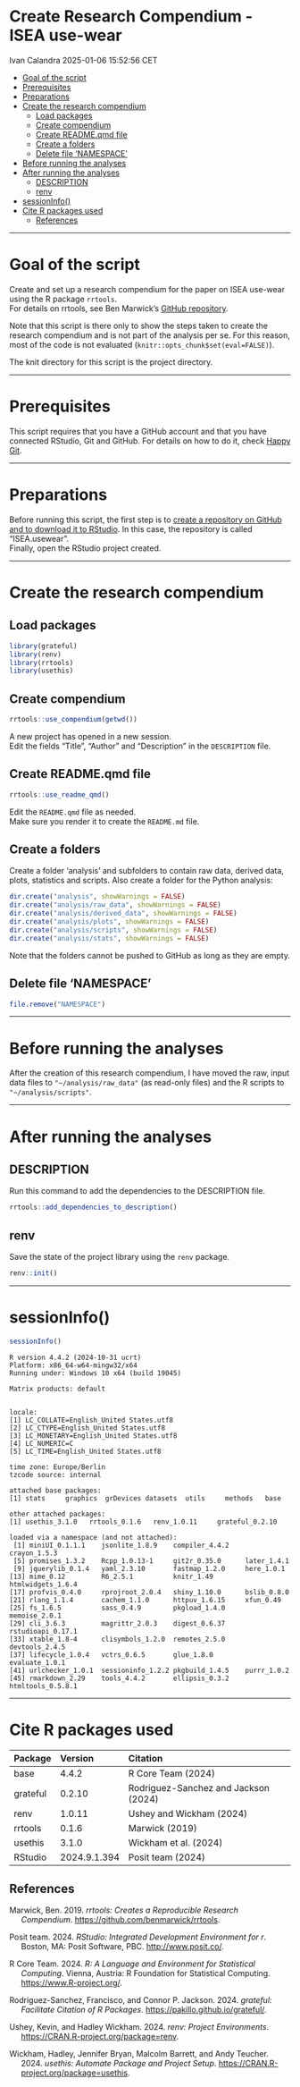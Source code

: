 Create Research Compendium - ISEA use-wear
================
Ivan Calandra
2025-01-06 15:52:56 CET

- [Goal of the script](#goal-of-the-script)
- [Prerequisites](#prerequisites)
- [Preparations](#preparations)
- [Create the research compendium](#create-the-research-compendium)
  - [Load packages](#load-packages)
  - [Create compendium](#create-compendium)
  - [Create README.qmd file](#create-readmeqmd-file)
  - [Create a folders](#create-a-folders)
  - [Delete file ‘NAMESPACE’](#delete-file-namespace)
- [Before running the analyses](#before-running-the-analyses)
- [After running the analyses](#after-running-the-analyses)
  - [DESCRIPTION](#description)
  - [renv](#renv)
- [sessionInfo()](#sessioninfo)
- [Cite R packages used](#cite-r-packages-used)
  - [References](#references)

------------------------------------------------------------------------

# Goal of the script

Create and set up a research compendium for the paper on ISEA use-wear
using the R package `rrtools`.  
For details on rrtools, see Ben Marwick’s [GitHub
repository](https://github.com/benmarwick/rrtools).

Note that this script is there only to show the steps taken to create
the research compendium and is not part of the analysis per se. For this
reason, most of the code is not evaluated
(`knitr::opts_chunk$set(eval=FALSE)`).

The knit directory for this script is the project directory.

------------------------------------------------------------------------

# Prerequisites

This script requires that you have a GitHub account and that you have
connected RStudio, Git and GitHub. For details on how to do it, check
[Happy Git](https://happygitwithr.com/).

------------------------------------------------------------------------

# Preparations

Before running this script, the first step is to [create a repository on
GitHub and to download it to
RStudio](https://happygitwithr.com/new-github-first.html). In this case,
the repository is called “ISEA.usewear”.  
Finally, open the RStudio project created.

------------------------------------------------------------------------

# Create the research compendium

## Load packages

``` r
library(grateful)
library(renv)
library(rrtools)
library(usethis)
```

## Create compendium

``` r
rrtools::use_compendium(getwd())
```

A new project has opened in a new session.  
Edit the fields “Title”, “Author” and “Description” in the `DESCRIPTION`
file.

## Create README.qmd file

``` r
rrtools::use_readme_qmd()
```

Edit the `README.qmd` file as needed.  
Make sure you render it to create the `README.md` file.

## Create a folders

Create a folder ‘analysis’ and subfolders to contain raw data, derived
data, plots, statistics and scripts. Also create a folder for the Python
analysis:

``` r
dir.create("analysis", showWarnings = FALSE)
dir.create("analysis/raw_data", showWarnings = FALSE)
dir.create("analysis/derived_data", showWarnings = FALSE)
dir.create("analysis/plots", showWarnings = FALSE)
dir.create("analysis/scripts", showWarnings = FALSE)
dir.create("analysis/stats", showWarnings = FALSE)
```

Note that the folders cannot be pushed to GitHub as long as they are
empty.

## Delete file ‘NAMESPACE’

``` r
file.remove("NAMESPACE")
```

------------------------------------------------------------------------

# Before running the analyses

After the creation of this research compendium, I have moved the raw,
input data files to `"~/analysis/raw_data"` (as read-only files) and the
R scripts to `"~/analysis/scripts"`.

------------------------------------------------------------------------

# After running the analyses

## DESCRIPTION

Run this command to add the dependencies to the DESCRIPTION file.

``` r
rrtools::add_dependencies_to_description()
```

## renv

Save the state of the project library using the `renv` package.

``` r
renv::init()
```

------------------------------------------------------------------------

# sessionInfo()

``` r
sessionInfo()
```

    R version 4.4.2 (2024-10-31 ucrt)
    Platform: x86_64-w64-mingw32/x64
    Running under: Windows 10 x64 (build 19045)

    Matrix products: default


    locale:
    [1] LC_COLLATE=English_United States.utf8 
    [2] LC_CTYPE=English_United States.utf8   
    [3] LC_MONETARY=English_United States.utf8
    [4] LC_NUMERIC=C                          
    [5] LC_TIME=English_United States.utf8    

    time zone: Europe/Berlin
    tzcode source: internal

    attached base packages:
    [1] stats     graphics  grDevices datasets  utils     methods   base     

    other attached packages:
    [1] usethis_3.1.0   rrtools_0.1.6   renv_1.0.11     grateful_0.2.10

    loaded via a namespace (and not attached):
     [1] miniUI_0.1.1.1    jsonlite_1.8.9    compiler_4.4.2    crayon_1.5.3     
     [5] promises_1.3.2    Rcpp_1.0.13-1     git2r_0.35.0      later_1.4.1      
     [9] jquerylib_0.1.4   yaml_2.3.10       fastmap_1.2.0     here_1.0.1       
    [13] mime_0.12         R6_2.5.1          knitr_1.49        htmlwidgets_1.6.4
    [17] profvis_0.4.0     rprojroot_2.0.4   shiny_1.10.0      bslib_0.8.0      
    [21] rlang_1.1.4       cachem_1.1.0      httpuv_1.6.15     xfun_0.49        
    [25] fs_1.6.5          sass_0.4.9        pkgload_1.4.0     memoise_2.0.1    
    [29] cli_3.6.3         magrittr_2.0.3    digest_0.6.37     rstudioapi_0.17.1
    [33] xtable_1.8-4      clisymbols_1.2.0  remotes_2.5.0     devtools_2.4.5   
    [37] lifecycle_1.0.4   vctrs_0.6.5       glue_1.8.0        evaluate_1.0.1   
    [41] urlchecker_1.0.1  sessioninfo_1.2.2 pkgbuild_1.4.5    purrr_1.0.2      
    [45] rmarkdown_2.29    tools_4.4.2       ellipsis_0.3.2    htmltools_0.5.8.1

------------------------------------------------------------------------

# Cite R packages used

| Package  | Version      | Citation                             |
|:---------|:-------------|:-------------------------------------|
| base     | 4.4.2        | R Core Team (2024)                   |
| grateful | 0.2.10       | Rodriguez-Sanchez and Jackson (2024) |
| renv     | 1.0.11       | Ushey and Wickham (2024)             |
| rrtools  | 0.1.6        | Marwick (2019)                       |
| usethis  | 3.1.0        | Wickham et al. (2024)                |
| RStudio  | 2024.9.1.394 | Posit team (2024)                    |

## References

<div id="refs" class="references csl-bib-body hanging-indent"
entry-spacing="0">

<div id="ref-rrtools" class="csl-entry">

Marwick, Ben. 2019. *<span class="nocase">rrtools</span>: Creates a
Reproducible Research Compendium*.
<https://github.com/benmarwick/rrtools>.

</div>

<div id="ref-rstudio" class="csl-entry">

Posit team. 2024. *RStudio: Integrated Development Environment for r*.
Boston, MA: Posit Software, PBC. <http://www.posit.co/>.

</div>

<div id="ref-base" class="csl-entry">

R Core Team. 2024. *R: A Language and Environment for Statistical
Computing*. Vienna, Austria: R Foundation for Statistical Computing.
<https://www.R-project.org/>.

</div>

<div id="ref-grateful" class="csl-entry">

Rodriguez-Sanchez, Francisco, and Connor P. Jackson. 2024.
*<span class="nocase">grateful</span>: Facilitate Citation of R
Packages*. <https://pakillo.github.io/grateful/>.

</div>

<div id="ref-renv" class="csl-entry">

Ushey, Kevin, and Hadley Wickham. 2024.
*<span class="nocase">renv</span>: Project Environments*.
<https://CRAN.R-project.org/package=renv>.

</div>

<div id="ref-usethis" class="csl-entry">

Wickham, Hadley, Jennifer Bryan, Malcolm Barrett, and Andy Teucher.
2024. *<span class="nocase">usethis</span>: Automate Package and Project
Setup*. <https://CRAN.R-project.org/package=usethis>.

</div>

</div>
